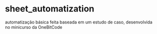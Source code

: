 # sheet_automatization
 automatização básica feita baseada em um estudo de caso, desenvolvida no minicurso da OneBitCode
